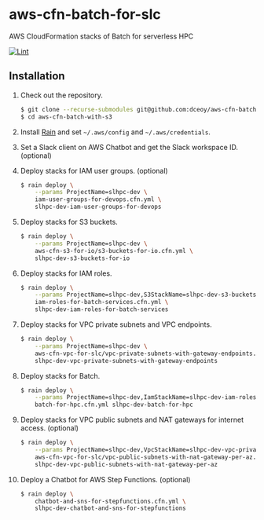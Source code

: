 aws-cfn-batch-for-slc
=====================

AWS CloudFormation stacks of Batch for serverless HPC

[![Lint](https://github.com/dceoy/aws-cfn-batch-with-s3/actions/workflows/lint.yml/badge.svg)](https://github.com/dceoy/aws-cfn-batch-with-s3/actions/workflows/lint.yml)

Installation
------------

1.  Check out the repository.

    ```sh
    $ git clone --recurse-submodules git@github.com:dceoy/aws-cfn-batch-with-s3.git
    $ cd aws-cfn-batch-with-s3
    ```

2.  Install [Rain](https://github.com/aws-cloudformation/rain) and set `~/.aws/config` and `~/.aws/credentials`.

3.  Set a Slack client on AWS Chatbot and get the Slack workspace ID. (optional)

4.  Deploy stacks for IAM user groups. (optional)

    ```sh
    $ rain deploy \
        --params ProjectName=slhpc-dev \
        iam-user-groups-for-devops.cfn.yml \
        slhpc-dev-iam-user-groups-for-devops
    ```

5.  Deploy stacks for S3 buckets.

    ```sh
    $ rain deploy \
        --params ProjectName=slhpc-dev \
        aws-cfn-s3-for-io/s3-buckets-for-io.cfn.yml \
        slhpc-dev-s3-buckets-for-io
    ```

6.  Deploy stacks for IAM roles.

    ```sh
    $ rain deploy \
        --params ProjectName=slhpc-dev,S3StackName=slhpc-dev-s3-buckets-for-io \
        iam-roles-for-batch-services.cfn.yml \
        slhpc-dev-iam-roles-for-batch-services
    ```

7.  Deploy stacks for VPC private subnets and VPC endpoints.

    ```sh
    $ rain deploy \
        --params ProjectName=slhpc-dev \
        aws-cfn-vpc-for-slc/vpc-private-subnets-with-gateway-endpoints.cfn.yml \
        slhpc-dev-vpc-private-subnets-with-gateway-endpoints
    ```

8.  Deploy stacks for Batch.

    ```sh
    $ rain deploy \
        --params ProjectName=slhpc-dev,IamStackName=slhpc-dev-iam-roles-for-batch-services,VpcStackName=slhpc-dev-vpc-private-subnets-with-gateway-endpoints \
        batch-for-hpc.cfn.yml slhpc-dev-batch-for-hpc
    ```

9.  Deploy stacks for VPC public subnets and NAT gateways for internet access. (optional)

    ```sh
    $ rain deploy \
        --params ProjectName=slhpc-dev,VpcStackName=slhpc-dev-vpc-private-subnets-with-gateway-endpoints \
        aws-cfn-vpc-for-slc/vpc-public-subnets-with-nat-gateway-per-az.cfn.yml \
        slhpc-dev-vpc-public-subnets-with-nat-gateway-per-az
    ```

10. Deploy a Chatbot for AWS Step Functions. (optional)

    ```sh
    $ rain deploy \
        chatbot-and-sns-for-stepfunctions.cfn.yml \
        slhpc-dev-chatbot-and-sns-for-stepfunctions
    ```
